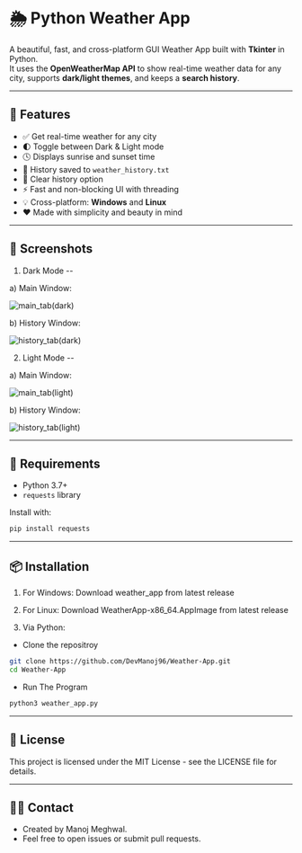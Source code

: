# 🌦️ Python Weather App

A beautiful, fast, and cross-platform GUI Weather App built with **Tkinter** in Python.  
It uses the **OpenWeatherMap API** to show real-time weather data for any city, supports **dark/light themes**, and keeps a **search history**.

---

## 🚀 Features

- ✅ Get real-time weather for any city
- 🌓 Toggle between Dark & Light mode
- 🕓 Displays sunrise and sunset time
- 💾 History saved to `weather_history.txt`
- 🧹 Clear history option
- ⚡ Fast and non-blocking UI with threading
- 💡 Cross-platform: **Windows** and **Linux**
- ❤️ Made with simplicity and beauty in mind

---

## 📸 Screenshots

1. Dark Mode --
   
  a) Main Window:

  ![main_tab(dark)](https://github.com/user-attachments/assets/5d355761-b628-407d-8404-7ed5329cc29a)

  b) History Window:

  ![history_tab(dark)](https://github.com/user-attachments/assets/7ce7742d-c861-451f-8141-f1642664ef6d)


2. Light Mode --
   
  a) Main Window:

![main_tab(light)](https://github.com/user-attachments/assets/7b7fcbc4-7a41-4ea0-b8f6-ad428ec9a270)

  b) History Window:

  ![history_tab(light)](https://github.com/user-attachments/assets/6d15f961-2fc0-4fc3-852f-306c67285be1)

---

## 🔧 Requirements

- Python 3.7+
- `requests` library

Install with:

```bash
pip install requests
```

--- 

## 📦 Installation
1. For Windows:
   Download weather_app from latest release

2. For Linux:
  Download WeatherApp-x86_64.AppImage from latest release

3. Via Python:

  - Clone the repositroy
  ```bash
  git clone https://github.com/DevManoj96/Weather-App.git
  cd Weather-App
  ```
  
  - Run The Program
  ```bash
  python3 weather_app.py
  ```

---

## 📝 License

This project is licensed under the MIT License - see the LICENSE file for details.

---

## 👨‍💻 Contact
- Created by Manoj Meghwal.
- Feel free to open issues or submit pull requests.
